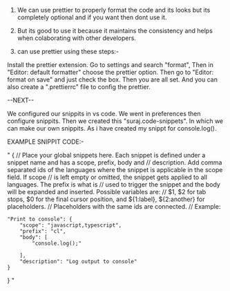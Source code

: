 1. We can use prettier to properly format the code and its looks but its completely optional and if you want then dont use it.

2. But its good to use it because it maintains the consistency and helps when colaborating with other developers.

3. can use prettier using these steps:-

Install the prettier extension.
Go to settings and search "format", 
Then in "Editor: default formatter" choose the prettier option.
Then go to "Editor: format on save" and just check the box.
Then you are all set.
And you can also create a ".prettierrc" file to config the prettier.

--NEXT--

We configured our snippits in vs code.
We went in preferences then configure snippits.
Then we created this "suraj.code-snippets".
In which we can make our own snippits.
As i have created my snippt for console.log().

EXAMPLE SNIPPIT CODE:-

"
{
	// Place your global snippets here. Each snippet is defined under a snippet name and has a scope, prefix, body and 
	// description. Add comma separated ids of the languages where the snippet is applicable in the scope field. If scope 
	// is left empty or omitted, the snippet gets applied to all languages. The prefix is what is 
	// used to trigger the snippet and the body will be expanded and inserted. Possible variables are: 
	// $1, $2 for tab stops, $0 for the final cursor position, and ${1:label}, ${2:another} for placeholders. 
	// Placeholders with the same ids are connected.
	// Example:

	
	"Print to console": {
		"scope": "javascript,typescript",
		"prefix": "cl",
		"body": [
			"console.log();"
			
		],
		"description": "Log output to console"
	}
}
"